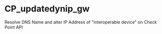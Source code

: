# CP_updatedynip_gw
 Resolve DNS Name and alter IP Address of "interoperable device" on Check Point API
